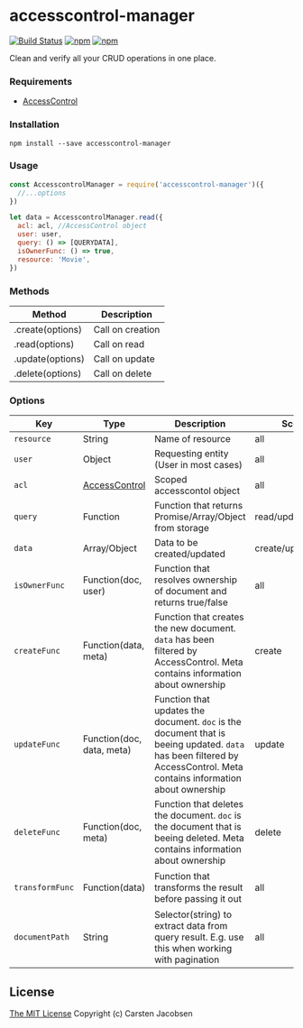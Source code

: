 # accesscontrol-manager

[![Build Status](https://travis-ci.org/ElderAS/accesscontrol-manager.svg?branch=master&style=flat-square)](https://travis-ci.org/ElderAS/accesscontrol-manager)
[![npm](https://img.shields.io/npm/dt/accesscontrol-manager.svg?style=flat-square)](https://www.npmjs.com/package/accesscontrol-manager)
[![npm](https://img.shields.io/npm/v/accesscontrol-manager.svg?style=flat-square)](https://www.npmjs.com/package/accesscontrol-manager)

Clean and verify all your CRUD operations in one place.

### Requirements

- [AccessControl](https://github.com/onury/accesscontrol)

### Installation

`npm install --save accesscontrol-manager`

### Usage

```js
const AccesscontrolManager = require('accesscontrol-manager')({
  //...options
})

let data = AccesscontrolManager.read({
  acl: acl, //AccessControl object
  user: user,
  query: () => [QUERYDATA],
  isOwnerFunc: () => true,
  resource: 'Movie',
})
```

### Methods

| Method           | Description      |
| ---------------- | ---------------- |
| .create(options) | Call on creation |
| .read(options)   | Call on read     |
| .update(options) | Call on update   |
| .delete(options) | Call on delete   |

### Options

| Key             | Type                                                    | Description                                                                                                                                                            | Scope              | Example                                                               |
| --------------- | ------------------------------------------------------- | ---------------------------------------------------------------------------------------------------------------------------------------------------------------------- | ------------------ | --------------------------------------------------------------------- |
| `resource`      | String                                                  | Name of resource                                                                                                                                                       | all                | `"Movie"`                                                             |
| `user`          | Object                                                  | Requesting entity (User in most cases)                                                                                                                                 | all                | -                                                                     |
| `acl`           | [AccessControl](https://github.com/onury/accesscontrol) | Scoped accesscontol object                                                                                                                                             | all                | `acl.can('admin')`                                                    |
| `query`         | Function                                                | Function that returns Promise/Array/Object from storage                                                                                                                | read/update/delete | `() => DB.fetch("...")`                                               |
| `data`          | Array/Object                                            | Data to be created/updated                                                                                                                                             | create/update      | -                                                                     |
| `isOwnerFunc`   | Function(doc, user)                                     | Function that resolves ownership of document and returns true/false                                                                                                    | all                | `(doc, user) => doc.owner === user.id`                                |
| `createFunc`    | Function(data, meta)                                    | Function that creates the new document. `data` has been filtered by AccessControl. Meta contains information about ownership                                           | create             | `(data, meta) => new Movie(data).save()`                              |
| `updateFunc`    | Function(doc, data, meta)                               | Function that updates the document. `doc` is the document that is beeing updated. `data` has been filtered by AccessControl. Meta contains information about ownership | update             | `(doc, data, meta) => { PartialUpate(doc, data); return doc.save() }` |
| `deleteFunc`    | Function(doc, meta)                                     | Function that deletes the document. `doc` is the document that is beeing deleted. Meta contains information about ownership                                            | delete             | `(doc, meta) => doc.remove()`                                         |
| `transformFunc` | Function(data)                                          | Function that transforms the result before passing it out                                                                                                              | all                | `(data) => { data.someProp = 'test'; return data }`                   |
| `documentPath`  | String                                                  | Selector(string) to extract data from query result. E.g. use this when working with pagination                                                                         | all                | `docs`                                                                |

## License

[The MIT License](http://opensource.org/licenses/MIT)
Copyright (c) Carsten Jacobsen
